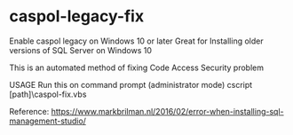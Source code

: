 # caspol-legacy-fix
Enable caspol legacy on Windows 10 or later
Great for Installing older versions of SQL Server on Windows 10

This is an automated method of fixing Code Access Security problem

USAGE
Run this on command prompt (administrator mode)
cscript [path]\caspol-fix.vbs

Reference: https://www.markbrilman.nl/2016/02/error-when-installing-sql-management-studio/
